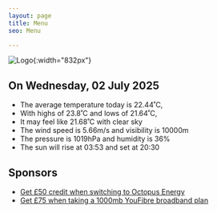 ```yaml
---
layout: page
title: Menu
seo: Menu

---
```


![Logo](/images/logo.jpg){:width="832px"}

<!-- weather_marker starts -->
## On Wednesday, 02 July 2025

- The average temperature today is 22.44˚C,
- With highs of 23.8˚C and lows of 21.64˚C,
- It may feel like 21.68˚C with clear sky
- The wind speed is 5.66m/s and visibility is 10000m
- The pressure is 1019hPa and humidity is 36%
- The sun will rise at 03:53 and set at 20:30

<!-- weather_marker ends -->

## Sponsors

- [Get £50 credit when switching to Octopus Energy](https://bit.ly/3oD1nnS)
- [Get £75 when taking a 1000mb YouFibre broadband plan](https://aklam.io/91zWhU?)
